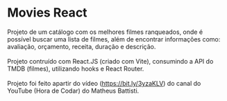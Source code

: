 # Movies React
 
Projeto de um catálogo com os melhores filmes ranqueados, onde é possível buscar uma lista de filmes, além de encontrar informações como: avaliação, orçamento, receita, duração e descrição. <br /> <br />
Projeto contruído com React.JS (criado com Vite), consumindo a API do TMDB (filmes), utilizando hooks e React Router. <br /> <br />
Projeto foi feito apartir do vídeo (https://bit.ly/3yzaKLV) do canal do YouTube (Hora de Codar) do Matheus Battisti. <br /> 
